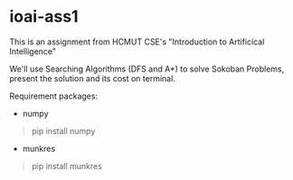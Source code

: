 # ioai-ass1
This is an assignment from HCMUT CSE's "Introduction to Artificical Intelligence"

We'll use Searching Algorithms (DFS and A*) to solve Sokoban Problems, present the solution and its cost on terminal.

Requirement packages:
- numpy
> pip install numpy

- munkres
> pip install munkres


